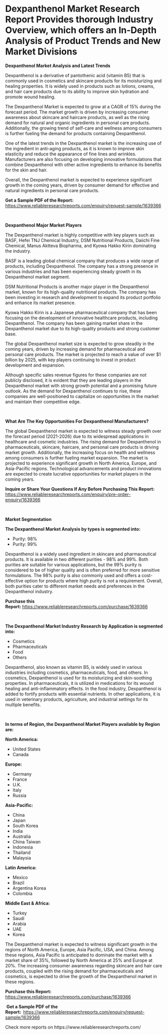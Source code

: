 <p><h1>Dexpanthenol Market Research Report Provides thorough Industry Overview, which offers an In-Depth Analysis of Product Trends and New Market Divisions</h1></p><p><strong>Dexpanthenol Market Analysis and Latest Trends</strong></p>
<p><p>Dexpanthenol is a derivative of pantothenic acid (vitamin B5) that is commonly used in cosmetics and skincare products for its moisturizing and healing properties. It is widely used in products such as lotions, creams, and hair care products due to its ability to improve skin hydration and promote wound healing.</p><p>The Dexpanthenol Market is expected to grow at a CAGR of 15% during the forecast period. The market growth is driven by increasing consumer awareness about skincare and haircare products, as well as the rising demand for natural and organic ingredients in personal care products. Additionally, the growing trend of self-care and wellness among consumers is further fueling the demand for products containing Dexpanthenol.</p><p>One of the latest trends in the Dexpanthenol market is the increasing use of the ingredient in anti-aging products, as it is known to improve skin elasticity and reduce the appearance of fine lines and wrinkles. Manufacturers are also focusing on developing innovative formulations that combine Dexpanthenol with other active ingredients to enhance its benefits for the skin and hair.</p><p>Overall, the Dexpanthenol market is expected to experience significant growth in the coming years, driven by consumer demand for effective and natural ingredients in personal care products.</p></p>
<p><strong>Get a Sample PDF of the Report:&nbsp;</strong> <a href="https://www.reliableresearchreports.com/enquiry/request-sample/1639366">https://www.reliableresearchreports.com/enquiry/request-sample/1639366</a></p>
<p>&nbsp;</p>
<p><strong>Dexpanthenol Major Market Players</strong></p>
<p><p>The Dexpanthenol market is highly competitive with key players such as BASF, Hefei TNJ Chemical Industry, DSM Nutritional Products, Daiichi Fine Chemical, Manus Aktteva Biopharma, and Kyowa Hakko Kirin dominating the industry. </p><p>BASF is a leading global chemical company that produces a wide range of products, including Dexpanthenol. The company has a strong presence in various industries and has been experiencing steady growth in its Dexpanthenol market segment. </p><p>DSM Nutritional Products is another major player in the Dexpanthenol market, known for its high-quality nutritional products. The company has been investing in research and development to expand its product portfolio and enhance its market presence. </p><p>Kyowa Hakko Kirin is a Japanese pharmaceutical company that has been focusing on the development of innovative healthcare products, including Dexpanthenol. The company has been gaining market share in the Dexpanthenol market due to its high-quality products and strong customer base. </p><p>The global Dexpanthenol market size is expected to grow steadily in the coming years, driven by increasing demand for pharmaceutical and personal care products. The market is projected to reach a value of over $1 billion by 2025, with key players continuing to invest in product development and expansion.</p><p>Although specific sales revenue figures for these companies are not publicly disclosed, it is evident that they are leading players in the Dexpanthenol market with strong growth potential and a promising future outlook. As the demand for Dexpanthenol continues to rise, these companies are well-positioned to capitalize on opportunities in the market and maintain their competitive edge.</p></p>
<p>&nbsp;</p>
<p><strong>What Are The Key Opportunities For Dexpanthenol Manufacturers?</strong></p>
<p><p>The global Dexpanthenol market is expected to witness steady growth over the forecast period (2021-2026) due to its widespread applications in healthcare and cosmetic industries. The rising demand for Dexpanthenol in pharmaceuticals, skincare, haircare, and personal care products is driving market growth. Additionally, the increasing focus on health and wellness among consumers is further fueling market expansion. The market is projected to experience significant growth in North America, Europe, and Asia-Pacific regions. Technological advancements and product innovations are expected to create lucrative opportunities for market players in the coming years.</p></p>
<p><strong>Inquire or Share Your Questions If Any Before Purchasing This Report:</strong> <a href="https://www.reliableresearchreports.com/enquiry/pre-order-enquiry/1639366">https://www.reliableresearchreports.com/enquiry/pre-order-enquiry/1639366</a></p>
<p>&nbsp;</p>
<p><strong>Market Segmentation</strong></p>
<p><strong>The Dexpanthenol Market Analysis by types is segmented into:</strong></p>
<p><ul><li>Purity: 98%</li><li>Purity: 99%</li></ul></p>
<p><p>Dexpanthenol is a widely used ingredient in skincare and pharmaceutical products. It is available in two different purities - 98% and 99%. Both purities are suitable for various applications, but the 99% purity is considered to be of higher quality and is often preferred for more sensitive formulations. The 98% purity is also commonly used and offers a cost-effective option for products where high purity is not a requirement. Overall, both purities cater to different market needs and preferences in the Dexpanthenol industry.</p></p>
<p><strong>Purchase this Report:&nbsp;</strong><a href="https://www.reliableresearchreports.com/purchase/1639366">https://www.reliableresearchreports.com/purchase/1639366</a></p>
<p>&nbsp;</p>
<p><strong>The Dexpanthenol Market Industry Research by Application is segmented into:</strong></p>
<p><ul><li>Cosmetics</li><li>Pharmaceuticals</li><li>Food</li><li>Others</li></ul></p>
<p><p>Dexpanthenol, also known as vitamin B5, is widely used in various industries including cosmetics, pharmaceuticals, food, and others. In cosmetics, Dexpanthenol is used for its moisturizing and skin-soothing properties. In pharmaceuticals, it is utilized in medications for its wound healing and anti-inflammatory effects. In the food industry, Dexpanthenol is added to fortify products with essential nutrients. In other applications, it is used in veterinary products, agriculture, and industrial settings for its multiple benefits.</p></p>
<p>&nbsp;</p>
<p><strong>In terms of Region, the Dexpanthenol Market Players available by Region are:</strong></p>
<p>
    <p> <strong> North America: </strong>
        <ul>
            <li>United States</li>
            <li>Canada</li>
        </ul>
        </p> 
    <p> <strong> Europe: </strong>
        <ul>
            <li>Germany</li>
            <li>France</li>
            <li>U.K.</li>
            <li>Italy</li>
            <li>Russia</li>
        </ul>
        </p> 
    <p> <strong> Asia-Pacific: </strong>
        <ul>
            <li>China</li>
            <li>Japan</li>
            <li>South Korea</li>
            <li>India</li>
            <li>Australia</li>
            <li>China Taiwan</li>
            <li>Indonesia</li>
            <li>Thailand</li>
            <li>Malaysia</li>
        </ul>
        </p> 
    <p> <strong> Latin America: </strong>
        <ul>
            <li>Mexico</li>
            <li>Brazil</li>
            <li>Argentina Korea</li>
            <li>Colombia</li>
        </ul>
        </p> 
    <p> <strong> Middle East & Africa: </strong>
        <ul>
            <li>Turkey</li>
            <li>Saudi</li>
            <li>Arabia</li>
            <li>UAE</li>
            <li>Korea</li>
        </ul>
    </p>
    </p>
<p><p>The Dexpanthenol market is expected to witness significant growth in the regions of North America, Europe, Asia Pacific, USA, and China. Among these regions, Asia Pacific is anticipated to dominate the market with a market share of 35%, followed by North America at 25% and Europe at 20%. The increasing consumer awareness regarding skincare and hair care products, coupled with the rising demand for pharmaceuticals and cosmetics, is expected to drive the growth of the Dexpanthenol market in these regions.</p></p>
<p><strong>Purchase this Report: </strong><a href="https://www.reliableresearchreports.com/purchase/1639366">https://www.reliableresearchreports.com/purchase/1639366</a></p>
<p>&nbsp;<strong>Get a Sample PDF of the Report:&nbsp;&nbsp;</strong><a href="https://www.reliableresearchreports.com/enquiry/request-sample/1639366">https://www.reliableresearchreports.com/enquiry/request-sample/1639366</a></p>
<p><strong></strong></p>
<p>Check more reports on https://www.reliableresearchreports.com/</p>